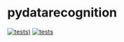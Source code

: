 # pydatarecognition

[![tests](https://circleci.com/gh/billingegroup/pydatarecognition.svg?style=shield&circle-token=b187a993ea69930d37388bf61dccaf499456a481))](https://circleci.com/gh/billingegroup/pydatarecognition)
[![tests](https://circleci.com/billingegroup/pydatarecognition/actions/workflows/test.yml/badge.svg)](https://github.com/xpdAcq/xpdAcq/actions/workflows/test.yml)
